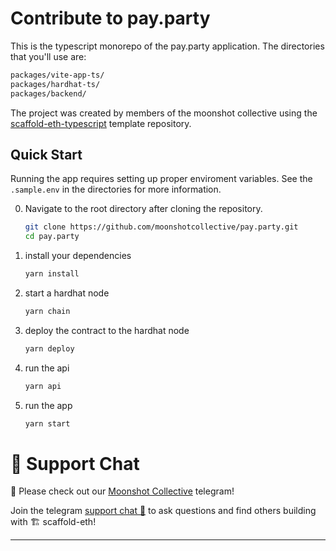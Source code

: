 # Contribute to pay.party

This is the typescript monorepo of the pay.party application. The directories that you'll use are:

```bash
packages/vite-app-ts/
packages/hardhat-ts/
packages/backend/
```

The project was created by members of the moonshot collective using the [scaffold-eth-typescript]() template repository.

## Quick Start

Running the app requires setting up proper enviroment variables. See the `.sample.env` in the directories for more information.

0. Navigate to the root directory after cloning the repository.

   ```bash
   git clone https://github.com/moonshotcollective/pay.party.git
   cd pay.party
   ```

1. install your dependencies

   ```bash
   yarn install
   ```

2. start a hardhat node

   ```bash
   yarn chain
   ```

3. deploy the contract to the hardhat node

   ```bash
   yarn deploy
   ```

4. run the api

   ```bash
   yarn api
   ```

5. run the app

   ```bash
   yarn start
   ```

# 💬 Support Chat

🙏 Please check out our [Moonshot Collective](https://t.me/joinchat/BHPBtqODJGo0NDdh) telegram!

Join the telegram [support chat 💬](https://t.me/joinchat/KByvmRe5wkR-8F_zz6AjpA) to ask questions and find others building with 🏗 scaffold-eth!

---
